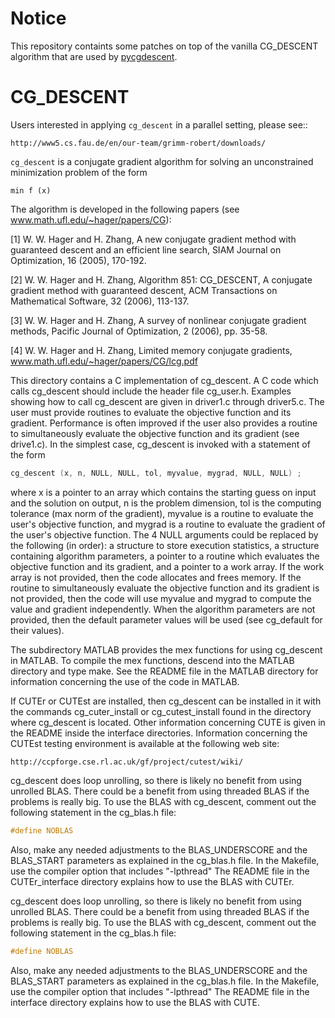 Notice
======

This repository containts some patches on top of the vanilla CG_DESCENT
algorithm that are used by [pycgdescent](https://github.com/alexfikl/pycgdescent).

CG_DESCENT
==========

Users interested in applying `cg_descent` in a parallel setting, please see::

    http://www5.cs.fau.de/en/our-team/grimm-robert/downloads/

`cg_descent` is a conjugate gradient algorithm for solving
an unconstrained minimization problem of the form
```
min f (x)
```

The algorithm is developed in the following papers
(see www.math.ufl.edu/~hager/papers/CG):

[1] W. W. Hager and H. Zhang, A new conjugate gradient method
    with guaranteed descent and an efficient line search,
    SIAM Journal on Optimization, 16 (2005), 170-192.

[2] W. W. Hager and H. Zhang, Algorithm 851: CG_DESCENT,
    A conjugate gradient method with guaranteed descent,
    ACM Transactions on Mathematical Software, 32 (2006), 113-137.

[3] W. W. Hager and H. Zhang, A survey of nonlinear conjugate
    gradient methods, Pacific Journal of Optimization,
    2 (2006), pp. 35-58.

[4] W. W. Hager and H. Zhang, Limited memory conjugate gradients,
         www.math.ufl.edu/~hager/papers/CG/lcg.pdf

This directory contains a C implementation of cg_descent.
A C code which calls cg_descent should include the header file
cg_user.h.  Examples showing how to call cg_descent are given
in driver1.c through driver5.c.  The user must provide routines
to evaluate the objective function and its gradient.  Performance
is often improved if the user also provides a routine to simultaneously
evaluate the objective function and its gradient (see drive1.c).
In the simplest case, cg_descent is invoked with a statement
of the form
```c
cg_descent (x, n, NULL, NULL, tol, myvalue, mygrad, NULL, NULL) ;
```

where x is a pointer to an array which contains the starting
guess on input and the solution on output, n is the problem
dimension, tol is the computing tolerance (max norm of the
gradient), myvalue is a routine to evaluate the user's
objective function, and mygrad is a routine to evaluate
the gradient of the user's objective function. The 4 NULL
arguments could be replaced by the following (in order):
a structure to store execution statistics, a structure containing
algorithm parameters, a pointer to a routine which evaluates the
objective function and its gradient, and a pointer to a work
array. If the work array is not provided, then the code
allocates and frees memory. If the routine to simultaneously evaluate
the objective function and its gradient is not provided, then the
code will use myvalue and mygrad to compute the value and
gradient independently. When the algorithm parameters are not
provided, then the default parameter values will be used
(see cg_default for their values).

The subdirectory MATLAB provides the mex functions for using
cg_descent in MATLAB. To compile the mex functions, descend
into the MATLAB directory and type make. See the README file
in the MATLAB directory for information concerning the use of
the code in MATLAB.

If CUTEr or CUTEst are installed, then cg_descent can be installed
in it with the commands cg_cuter_install or cg_cutest_install found
in the directory where cg_descent is located.  Other information
concerning CUTE is given in the README inside the interface
directories. Information concerning the CUTEst testing environment is
available at the following web site:

    http://ccpforge.cse.rl.ac.uk/gf/project/cutest/wiki/

cg_descent does loop unrolling, so there is likely no benefit
from using unrolled BLAS. There could be a benefit from using
threaded BLAS if the problems is really big.  To use the BLAS
with cg_descent, comment out the following statement in the
cg_blas.h file:
```c
#define NOBLAS
```

Also, make any needed adjustments to the BLAS_UNDERSCORE and the
BLAS_START parameters as explained in the cg_blas.h file. In the
Makefile, use the compiler option that includes "-lpthread"
The README file in the CUTEr_interface directory explains how
to use the BLAS with CUTEr.

cg_descent does loop unrolling, so there is likely no benefit
from using unrolled BLAS. There could be a benefit from using
threaded BLAS if the problems is really big.  To use the BLAS
with cg_descent, comment out the following statement in the
cg_blas.h file:

```c
#define NOBLAS
```

Also, make any needed adjustments to the BLAS_UNDERSCORE and the
BLAS_START parameters as explained in the cg_blas.h file. In the
Makefile, use the compiler option that includes "-lpthread"
The README file in the interface directory explains how to use the
BLAS with CUTE.

